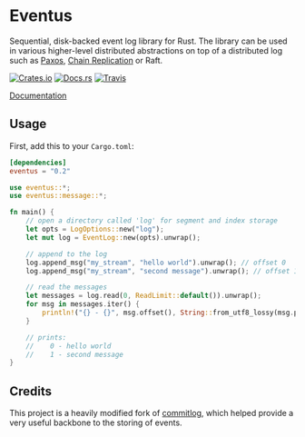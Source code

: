 # Eventus

Sequential, disk-backed event log library for Rust. The library can be used in various higher-level distributed abstractions on top of a distributed log such as [Paxos](https://github.com/zowens/paxos-rs), [Chain Replication](https://github.com/zowens/chain-replication) or Raft.

[![Crates.io](https://img.shields.io/crates/v/eventus.svg?maxAge=2592000)](https://crates.io/crates/eventus)
[![Docs.rs](https://docs.rs/eventus/badge.svg)](https://docs.rs/eventus/)
[![Travis](https://travis-ci.org/tqwewe/eventus.svg?branch=master)](https://travis-ci.org/tqwewe/eventus/)

[Documentation](https://docs.rs/eventus/)

## Usage

First, add this to your `Cargo.toml`:

```toml
[dependencies]
eventus = "0.2"
```

```rust
use eventus::*;
use eventus::message::*;

fn main() {
    // open a directory called 'log' for segment and index storage
    let opts = LogOptions::new("log");
    let mut log = EventLog::new(opts).unwrap();

    // append to the log
    log.append_msg("my_stream", "hello world").unwrap(); // offset 0
    log.append_msg("my_stream", "second message").unwrap(); // offset 1

    // read the messages
    let messages = log.read(0, ReadLimit::default()).unwrap();
    for msg in messages.iter() {
        println!("{} - {}", msg.offset(), String::from_utf8_lossy(msg.payload()));
    }

    // prints:
    //    0 - hello world
    //    1 - second message
}
```

## Credits

This project is a heavily modified fork of [commitlog](https://github.com/zowens/commitlog), which helped provide a very useful backbone to the storing of events.
